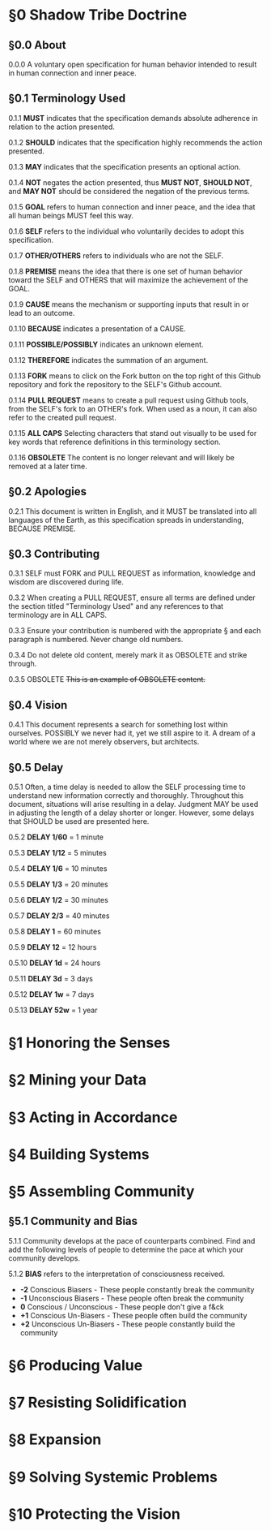 # §0 Shadow Tribe Doctrine

## §0.0 About

0.0.0 A voluntary open specification for human behavior intended to result in human connection and inner peace.

## §0.1 Terminology Used

0.1.1 **MUST** indicates that the specification demands absolute adherence in relation to the action presented.

0.1.2 **SHOULD** indicates that the specification highly recommends the action presented.

0.1.3 **MAY** indicates that the specification presents an optional action.

0.1.4 **NOT** negates the action presented, thus **MUST NOT**, **SHOULD NOT**, and **MAY NOT** should be considered the negation of the previous terms.

0.1.5 **GOAL** refers to human connection and inner peace, and the idea that all human beings MUST feel this way.

0.1.6 **SELF** refers to the individual who voluntarily decides to adopt this specification.

0.1.7 **OTHER/OTHERS** refers to individuals who are not the SELF.

0.1.8 **PREMISE** means the idea that there is one set of human behavior toward the SELF and OTHERS that will maximize the achievement of the GOAL.

0.1.9 **CAUSE** means the mechanism or supporting inputs that result in or lead to an outcome.

0.1.10 **BECAUSE** indicates a presentation of a CAUSE.

0.1.11 **POSSIBLE/POSSIBLY** indicates an unknown element.

0.1.12 **THEREFORE** indicates the summation of an argument.

0.1.13 **FORK** means to click on the Fork button on the top right of this Github repository and fork the repository to the SELF's Github account.

0.1.14 **PULL REQUEST** means to create a pull request using Github tools, from the SELF's fork to an OTHER's fork. When used as a noun, it can also refer to the created pull request.

0.1.15 **ALL CAPS** Selecting characters that stand out visually to be used for key words that reference definitions in this terminology section.

0.1.16 **OBSOLETE** The content is no longer relevant and will likely be removed at a later time.

## §0.2 Apologies

0.2.1 This document is written in English, and it MUST be translated into all languages of the Earth, as this specification spreads in understanding, BECAUSE PREMISE.

## §0.3 Contributing

0.3.1 SELF must FORK and PULL REQUEST as information, knowledge and wisdom are discovered during life.

0.3.2 When creating a PULL REQUEST, ensure all terms are defined under the section titled "Terminology Used" and any references to that terminology are in ALL CAPS.

0.3.3 Ensure your contribution is numbered with the appropriate § and each paragraph is numbered. Never change old numbers.

0.3.4 Do not delete old content, merely mark it as OBSOLETE and strike through.

0.3.5 OBSOLETE ~~This is an example of OBSOLETE content.~~

## §0.4 Vision

0.4.1 This document represents a search for something lost within ourselves. POSSIBLY we never had it, yet we still aspire to it. A dream of a world where we are not merely observers, but architects.

## §0.5 Delay

0.5.1 Often, a time delay is needed to allow the SELF processing time to understand new information correctly and thoroughly. Throughout this document, situations will arise resulting in a delay. Judgment MAY be used in adjusting the length of a delay shorter or longer. However, some delays that SHOULD be used are presented here.

0.5.2 **DELAY 1/60** = 1 minute

0.5.3 **DELAY 1/12** = 5 minutes

0.5.4 **DELAY 1/6** = 10 minutes

0.5.5 **DELAY 1/3** = 20 minutes

0.5.6 **DELAY 1/2** = 30 minutes

0.5.7 **DELAY 2/3** = 40 minutes

0.5.8 **DELAY 1** = 60 minutes

0.5.9 **DELAY 12** = 12 hours

0.5.10 **DELAY 1d** = 24 hours

0.5.11 **DELAY 3d** = 3 days

0.5.12 **DELAY 1w** = 7 days

0.5.13 **DELAY 52w** = 1 year

# §1 Honoring the Senses

# §2 Mining your Data

# §3 Acting in Accordance

# §4 Building Systems

# §5 Assembling Community

## §5.1 Community and Bias

5.1.1 Community develops at the pace of counterparts combined.  Find and add the following levels of people to determine the pace at which your community develops.

5.1.2 **BIAS** refers to the interpretation of consciousness received.

 * **-2** Conscious Biasers - These people constantly break the community
 * **-1** Unconscious Biasers - These people often break the community
 * **0** Conscious / Unconscious - These people don't give a f&ck
 * **+1** Conscious Un-Biasers - These people often build the community
 * **+2** Unconscious Un-Biasers - These people constantly build the community

# §6 Producing Value

# §7 Resisting Solidification

# §8 Expansion

# §9 Solving Systemic Problems

# §10 Protecting the Vision
